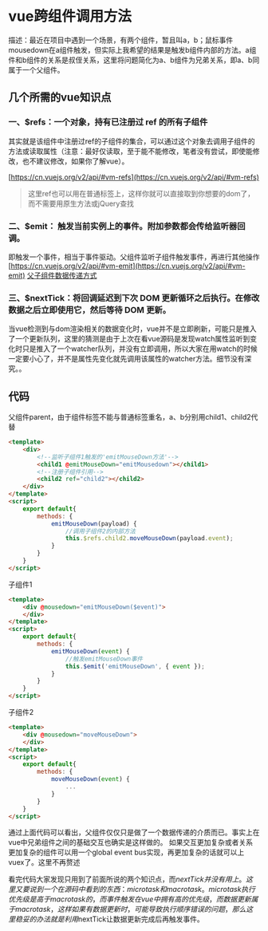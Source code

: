 # vue跨组件调用方法

描述：最近在项目中遇到一个场景，有两个组件，暂且叫a，b；鼠标事件mousedown在a组件触发，但实际上我希望的结果是触发b组件内部的方法。a组件和b组件的关系是叔侄关系，这里将问题简化为a、b组件为兄弟关系，即a、b同属于一个父组件。

## 几个所需的vue知识点

### 一、$refs：一个对象，持有已注册过 ref 的所有子组件

其实就是该组件中注册过ref的子组件的集合，可以通过这个对象去调用子组件的方法或读取属性（注意：最好仅读取，至于能不能修改，笔者没有尝试，即使能修改，也不建议修改，如果你了解vue）。

[https://cn.vuejs.org/v2/api/#vm-refs](https://cn.vuejs.org/v2/api/#vm-refs)

> 这里ref也可以用在普通标签上，这样你就可以直接取到你想要的dom了，而不需要用原生方法或jQuery查找

### 二、$emit： 触发当前实例上的事件。附加参数都会传给监听器回调。

即触发一个事件，相当于事件驱动。父组件监听子组件触发事件，再进行其他操作
[https://cn.vuejs.org/v2/api/#vm-emit](https://cn.vuejs.org/v2/api/#vm-emit)
[父子组件数据传递方式](https://cn.vuejs.org/v2/guide/components.html#组件组合)

### 三、$nextTick：将回调延迟到下次 DOM 更新循环之后执行。在修改数据之后立即使用它，然后等待 DOM 更新。
当vue检测到与dom渲染相关的数据变化时，vue并不是立即刷新，可能只是推入了一个更新队列，这里的猜测是由于上次在看vue源码是发现watch属性监听到变化时只是推入了一个watcher队列，并没有立即调用，所以大家在用watch的时候一定要小心了，并不是属性先变化就先调用该属性的watcher方法。细节没有深究。。

## 代码
父组件parent，由于组件标签不能与普通标签重名，a、b分别用child1、child2代替
```html
<template>
	<div>
		<!--监听子组件1触发的'emitMouseDown方法'-->
		<child1 @emitMouseDown="emitMousedown"></child1>
		<!--注册子组件引用-->
		<child2 ref="child2"></child2>
	</div>
</template>
<script>
	export default{
		methods: {
			emitMouseDown(payload) {
				//调用子组件2的内部方法
				this.$refs.child2.moveMouseDown(payload.event);
			}
		}
	}
</script>
```
子组件1
```html
<template>
	<div @mousedown="emitMouseDown($event)">
	</div>
</template>
<script>
	export default{
		methods: {
			emitMouseDown(event) {
				//触发emitMouseDown事件
				this.$emit('emitMouseDown', { event });
			}
		}
	}
</script>
```
子组件2
```html
<template>
	<div @mousedown="moveMouseDown">
	</div>
</template>
<script>
	export default{
		methods: {
			moveMouseDown(event) {
				...
			}
		}
	}
</script>
```
通过上面代码可以看出，父组件仅仅只是做了一个数据传递的介质而已。事实上在vue中兄弟组件之间的基础交互也确实是这样做的。
如果交互更加复杂或者关系更加复杂的组件可以用一个global event bus实现，再更加复杂的话就可以上vuex了。这里不再赘述

看完代码大家发现只用到了前面所说的两个知识点，而$nextTick并没有用上。这里又要说到一个在源码中看到的东西：micro task 和 macro task。micro task执行优先级是高于macro task的，而事件触发在vue中拥有高的优先级，而数据更新属于macro task，这样如果有数据更新时，可能导致执行顺序错误的问题，那么这里稳妥的办法就是利用$nextTick让数据更新完成后再触发事件。